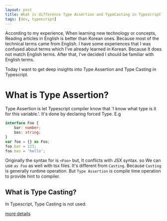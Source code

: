 ```yaml
---
layout: post
title: What is difference Type Assertion and TypeCasting in Typescript?
tags: [dev, typescript]
---
```


According to my experience, When learning new technology or concepts, Reading articles in English is better than Korean ones. Because most of the technical terms came from English. I have some experiences that I was confused about terms which I’ve already learned in Korean. Because It does not match English terms. After that, I’ve decided I should be familiar with English terms.

Today I want to get deep insights into Type Assertion and Type Casting in Typescript.

# What is Type Assertion?
Type Assertion is let Typescript compiler know that 'I know what type is it for this variable.'. It's done by declaring forced Type.
E.g
```typescript
interface Foo {
    bar: number;
    bas: string;
}
var foo = {} as Foo;
foo.bar = 123;
foo.bas = 'hello';
```

Originally the syntax for is `<Foo>` but, It conflicts with JSX syntax. so We can use `as Foo` as well with tsx files.
It's different from `Casting`. Because `Casting` is generally runtime operation. But `Type Assertion` is compile time operation to provide hint to compiler.

## What is Type Casting?
In Typescript, Type Casting is not used.

[more details](https://basarat.gitbooks.io/typescript/docs/types/type-assertion.html)